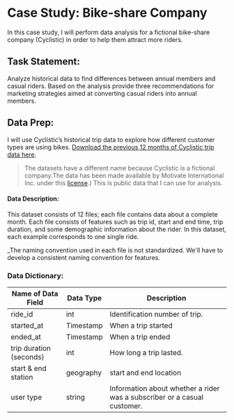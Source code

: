 # Case Study: Bike-share Company
In this case study, I will perform data analysis for a fictional bike-share company (Cyclistic) in order to help them attract more riders. 

## Task Statement:
Analyze historical data to find differences between annual members and casual riders. Based on the analysis provide three recommendations for marketing strategies aimed at converting casual riders into annual members.

## Data Prep:
I will use Cyclistic’s historical trip data to explore how different customer types are using bikes. [Download the previous 12 months of Cyclistic trip data
here](https://divvy-tripdata.s3.amazonaws.com/index.html). 


>  The datasets have a different name because Cyclistic is a fictional company.The data has been made available by Motivate International Inc. under this [license](https://ride.divvybikes.com/data-license-agreement).) This is public data that I can use for analysis. 
>  
#### Data Description:
This dataset consists of 12 files; each file contains data about a complete month.
Each file consists of features such as trip id, start and end time, trip duration, and some demographic information about the rider. 
In this dataset, each example corresponds to one single ride.

_The naming convention used in each file is not standardized. We'll have to develop a consistent naming convention for features.

### Data Dictionary:
| **Name of Data Field**  | **Data Type** | **Description**                                                          |
|-------------------------|---------------|--------------------------------------------------------------------------|
| ride_id                | int           | Identification number of trip.                                           |
| started_at              | Timestamp     | When a trip started                                                      |
| ended_at               | Timestamp     | When a trip ended                                                        |                                         |
| trip duration (seconds) | int           | How long a trip lasted.                                                  |
| start & end station     | geography     | start and end location                                                   |
| user type               | string        | Information about whether a rider was a subscriber or a casual customer. |
